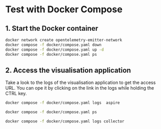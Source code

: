 # Test with Docker Compose

## 1. Start the Docker container

```bash
docker network create opentelemetry-emitter-network
docker compose -f docker/compose.yaml down
docker compose -f docker/compose.yaml up -d
docker compose -f docker/compose.yaml ps
```

## 2. Access the visualisation application

Take a look to the logs of the visualisation application to get the access URL.
You can ope it by clicking on the link in the logs while holding the CTRL key.

```bash
docker compose -f docker/compose.yaml logs  aspire 
```

```bash
docker compose -f docker/compose.yaml ps
```

```bash
docker compose -f docker/compose.yaml logs collector
```
